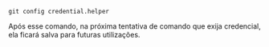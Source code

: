 
`git config credential.helper`

Após esse comando, na próxima tentativa de comando que exija credencial, ela ficará salva para futuras utilizações. 
